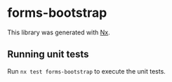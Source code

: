 # forms-bootstrap

This library was generated with [Nx](https://nx.dev).

## Running unit tests

Run `nx test forms-bootstrap` to execute the unit tests.

